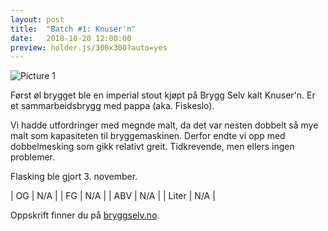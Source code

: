 ```yaml
---
layout: post
title:  "Batch #1: Knuser'n"
date:   2018-10-20 12:00:00
preview: holder.js/300x300?auto=yes
---
```


![Picture 1](holder.js/800x600?auto=yes)

Først øl brygget ble en imperial stout kjøpt på Brygg Selv kalt Knuser'n. Er et sammarbeidsbrygg med pappa (aka. Fiskeslo).

Vi hadde utfordringer med megnde malt, da det var nesten dobbelt så mye malt som kapasiteten til bryggemaskinen. Derfor endte vi opp med dobbelmesking som gikk relativt greit. Tidkrevende, men ellers ingen problemer.

Flasking ble gjort 3. november.

| OG    | N/A |
| FG    | N/A |
| ABV   | N/A |
| Liter | N/A |

Oppskrift finner du på [bryggselv.no](https://www.bryggselv.no/finest/105063/knuser-n-imperial-stout-allgrain-%C3%B8lsett-20-liter).
